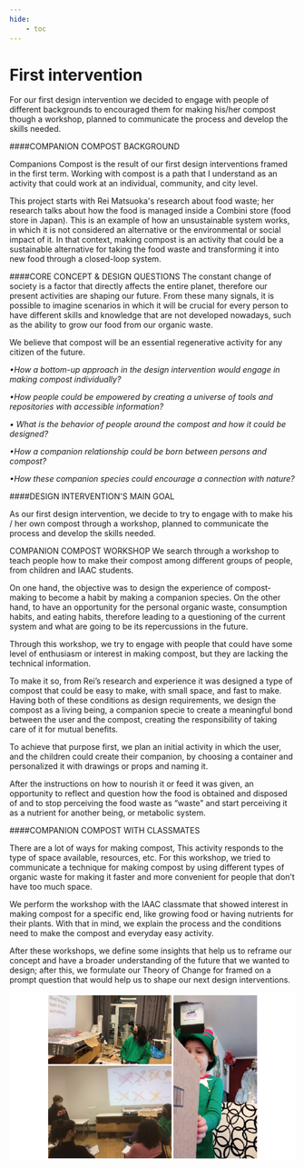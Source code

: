 ```yaml
---
hide:
    - toc
---
```


# First intervention


For our first design intervention we decided to engage with people of different backgrounds to encouraged them for making his/her compost though a workshop, planned to communicate the process and develop the skills needed.

####COMPANION COMPOST BACKGROUND

Companions Compost is the result of our first design interventions framed in the first term. Working with compost is a path that I understand as an activity that could work at an individual, community, and city level.

This project starts with Rei Matsuoka's research about food waste; her research talks about how the food is managed inside a Combini store (food store in Japan). This is an example of how an unsustainable system works, in which it is not considered an alternative or the environmental or social impact of it. In that context, making
compost is an activity that could be a sustainable alternative for taking the food waste and transforming it into new food through a closed-loop system.




####CORE CONCEPT & DESIGN QUESTIONS
The constant change of society is a factor that directly affects the entire planet, therefore our present activities are shaping our future. From these many signals, it is possible to imagine scenarios in which it will be crucial for every person to have different skills and knowledge that are not developed nowadays, such as the
ability to grow our food from our organic waste.

We believe that compost will be an essential regenerative activity for any citizen of the future.

*•How a bottom-up approach in the design intervention would engage in making compost individually?*

*•How people could be empowered by creating a universe of tools and repositories with accessible information?*

*• What is the behavior of people around the compost and how it could be designed?*

*•How a companion relationship could be born between persons and compost?*

*•How these companion species could encourage a connection with nature?*


####DESIGN INTERVENTION'S MAIN GOAL

As our first design intervention, we decide to try to engage with to make his / her own compost through a workshop, planned to communicate the process and develop the skills needed.


COMPANION COMPOST WORKSHOP
We search through a workshop to teach people how to make their compost among different groups of people, from children and IAAC students.

On one hand, the objective was to design the experience of compost-making to become a habit by making a companion species.
On the other hand, to have an opportunity for the personal organic waste, consumption habits, and eating habits, therefore leading to a questioning of the current system and what are going to be its repercussions in the future.

Through this workshop, we try to engage with people that could have some level of enthusiasm or interest in making compost, but they are lacking the technical information.

To make it so, from Rei’s research and experience it was designed a type of compost that could be easy to make, with small space, and fast to make.
Having both of these conditions as design requirements, we design the compost as a living being, a companion specie to create a meaningful bond between the user and the compost, creating the responsibility of taking care of it for mutual benefits.

To achieve that purpose first, we plan an initial activity in which the user, and the children could create their companion, by choosing a container and personalized it with drawings or props and naming it.


After the instructions on how to nourish it or feed it was given, an opportunity to reflect and question how the food is obtained and disposed of and to stop perceiving the food waste as “waste” and start perceiving it as a nutrient for another being, or metabolic system.



####COMPANION COMPOST WITH CLASSMATES

There are a lot of ways for making compost, This activity responds to the type of space available, resources, etc.
For this workshop, we tried to communicate a technique for making compost by using different types of organic waste for making it faster and more convenient for people that don’t have too much space.

We perform the workshop with the IAAC classmate that showed interest in making compost for a specific end, like growing food or having nutrients for their plants. With that in mind, we explain the process and the conditions need to make the compost and everyday easy activity.

After these workshops, we define some insights that help us to reframe our concept and have a broader understanding of the future that we wanted to design; after this, we formulate our Theory of Change for framed on a prompt question that would help us to shape our next design interventions.

![](../images/DI_2-39.jpg)
